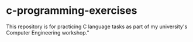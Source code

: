 # c-programming-exercises
This repository is for practicing C language tasks as part of my university's Computer Engineering workshop."
